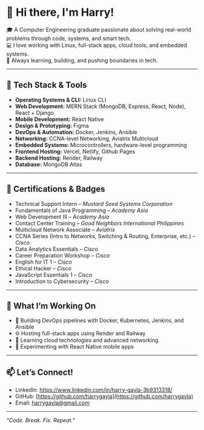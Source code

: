 # 👋 Hi there, I'm Harry!

🎓 A Computer Engineering graduate passionate about solving real-world problems through code, systems, and smart tech.  
💻 I love working with Linux, full-stack apps, cloud tools, and embedded systems.  
🚀 Always learning, building, and pushing boundaries in tech.

---

## 🔧 Tech Stack & Tools

- **Operating Systems & CLI:** Linux CLI
- **Web Development:** MERN Stack (MongoDB, Express, React, Node), React + Django
- **Mobile Development:** React Native
- **Design & Prototyping:** Figma
- **DevOps & Automation:** Docker, Jenkins, Ansible
- **Networking:** CCNA-level Networking, Aviatrix Multicloud
- **Embedded Systems:** Microcontrollers, hardware-level programming
- **Frontend Hosting:** Vercel, Netlify, Github Pages
- **Backend Hosting:** Render, Railway
- **Database:** MongoDB Atlas

---

## 📜 Certifications & Badges

- Technical Support Intern – *Mustard Seed Systems Corporation*  
- Fundamentals of Java Programming – *Academy Asia*  
- Web Development III – *Academy Asia*  
- Contact Center Training – *Good Neighbors International Philippines*  
- Multicloud Network Associate – *Aviatrix*  
- CCNA Series (Intro to Networks, Switching & Routing, Enterprise, etc.) – *Cisco*  
- Data Analytics Essentials – *Cisco*  
- Career Preparation Workshop – *Cisco*  
- English for IT 1 – *Cisco*  
- Ethical Hacker – *Cisco*  
- JavaScript Essentials 1 – *Cisco*  
- Introduction to Cybersecurity – *Cisco*

---

## 🔭 What I’m Working On

- 🚧 Building DevOps pipelines with Docker, Kubernetes, Jenkins, and Ansible  
- 🌐 Hosting full-stack apps using Render and Railway  
- 🧠 Learning cloud technologies and advanced networking  
- 📱 Experimenting with React Native mobile apps  

---

## 📫 Let’s Connect!

- LinkedIn: https://www.linkedin.com/in/harry-gayla-3b9313318/
- GitHub: [https://github.com/harrygayla](https://github.com/harrygayla)  
- Email: harrygayla@gmail.com  

---

_“Code. Break. Fix. Repeat.”_

